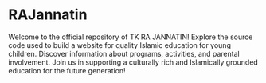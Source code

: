# RAJannatin
Welcome to the official repository of TK RA JANNATIN! Explore the source code used to build a website for quality Islamic education for young children. Discover information about programs, activities, and parental involvement. Join us in supporting a culturally rich and Islamically grounded education for the future generation!
